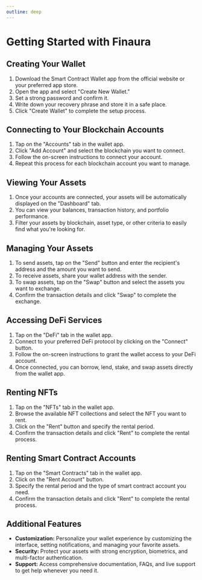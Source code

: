 ```yaml
---
outline: deep
---
```


# Getting Started with Finaura

## Creating Your Wallet

1. Download the Smart Contract Wallet app from the official website or your preferred app store.
2. Open the app and select "Create New Wallet."
3. Set a strong password and confirm it.
4. Write down your recovery phrase and store it in a safe place.
5. Click "Create Wallet" to complete the setup process.

## Connecting to Your Blockchain Accounts

1. Tap on the "Accounts" tab in the wallet app.
2. Click "Add Account" and select the blockchain you want to connect.
3. Follow the on-screen instructions to connect your account.
4. Repeat this process for each blockchain account you want to manage.

## Viewing Your Assets

1. Once your accounts are connected, your assets will be automatically displayed on the "Dashboard" tab.
2. You can view your balances, transaction history, and portfolio performance.
3. Filter your assets by blockchain, asset type, or other criteria to easily find what you're looking for.

## Managing Your Assets

1. To send assets, tap on the "Send" button and enter the recipient's address and the amount you want to send.
2. To receive assets, share your wallet address with the sender.
3. To swap assets, tap on the "Swap" button and select the assets you want to exchange.
4. Confirm the transaction details and click "Swap" to complete the exchange.

## Accessing DeFi Services

1. Tap on the "DeFi" tab in the wallet app.
2. Connect to your preferred DeFi protocol by clicking on the "Connect" button.
3. Follow the on-screen instructions to grant the wallet access to your DeFi account.
4. Once connected, you can borrow, lend, stake, and swap assets directly from the wallet app.

## Renting NFTs

1. Tap on the "NFTs" tab in the wallet app.
2. Browse the available NFT collections and select the NFT you want to rent.
3. Click on the "Rent" button and specify the rental period.
4. Confirm the transaction details and click "Rent" to complete the rental process.

## Renting Smart Contract Accounts

1. Tap on the "Smart Contracts" tab in the wallet app.
2. Click on the "Rent Account" button.
3. Specify the rental period and the type of smart contract account you need.
4. Confirm the transaction details and click "Rent" to complete the rental process.

## Additional Features

- **Customization:** Personalize your wallet experience by customizing the interface, setting notifications, and managing your favorite assets.
- **Security:** Protect your assets with strong encryption, biometrics, and multi-factor authentication.
- **Support:** Access comprehensive documentation, FAQs, and live support to get help whenever you need it.
